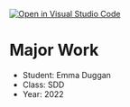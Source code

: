 [![Open in Visual Studio Code](https://classroom.github.com/assets/open-in-vscode-c66648af7eb3fe8bc4f294546bfd86ef473780cde1dea487d3c4ff354943c9ae.svg)](https://classroom.github.com/online_ide?assignment_repo_id=7813761&assignment_repo_type=AssignmentRepo)
# Major Work
- Student: Emma Duggan
- Class: SDD
- Year: 2022

<!-- Feel free to write whatever notes, logs, info below here! -->
